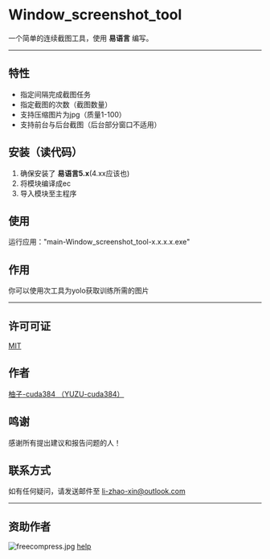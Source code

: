 # Window_screenshot_tool
一个简单的连续截图工具，使用 **易语言** 编写。

---

## 特性
- 指定间隔完成截图任务
- 指定截图的次数（截图数量）
- 支持压缩图片为jpg（质量1-100）
- 支持前台与后台截图（后台部分窗口不适用）

## 安装（读代码）
1. 确保安装了 **易语言5.x**(4.xx应该也)
2. 将模块编译成ec
3. 导入模块至主程序

## 使用
运行应用："main-Window_screenshot_tool-x.x.x.x.exe"

## 作用
你可以使用次工具为yolo获取训练所需的图片

---

## 许可可证
[MIT](https://github.com/YUZU-cuda384/Window_screenshot_tool/blob/main/LICENSE.txt)

## 作者
[柚子-cuda384 （YUZU-cuda384）](https://github.com/YUZU-cuda384)

## 鸣谢
感谢所有提出建议和报告问题的人！

## 联系方式
如有任何疑问，请发送邮件至 <li-zhao-xin@outlook.com>

---

## 资助作者
![freecompress.jpg](https://i.postimg.cc/prsq6Q3s/freecompress.jpg)
[help](https://i.postimg.cc/prsq6Q3s/freecompress.jpg)